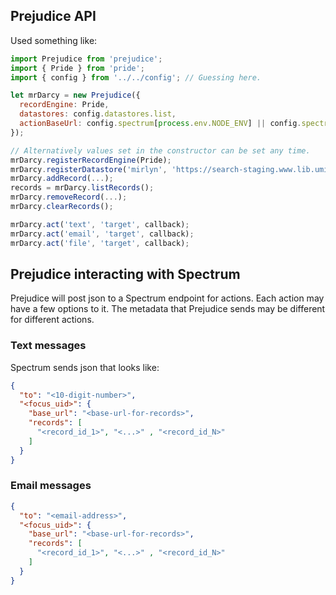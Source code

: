 ## Prejudice API

Used something like:

```javascript
import Prejudice from 'prejudice';
import { Pride } from 'pride';
import { config } from '../../config'; // Guessing here.

let mrDarcy = new Prejudice({
  recordEngine: Pride,
  datastores: config.datastores.list,
  actionBaseUrl: config.spectrum[process.env.NODE_ENV] || config.spectrum.development
});

// Alternatively values set in the constructor can be set any time.
mrDarcy.registerRecordEngine(Pride);
mrDarcy.registerDatastore('mirlyn', 'https://search-staging.www.lib.umich.edu/catalog/record');
mrDarcy.addRecord(...);
records = mrDarcy.listRecords();
mrDarcy.removeRecord(...);
mrDarcy.clearRecords();

mrDarcy.act('text', 'target', callback);
mrDarcy.act('email', 'target', callback);
mrDarcy.act('file', 'target', callback);

```

## Prejudice interacting with Spectrum
Prejudice will post json to a Spectrum endpoint for actions.  Each action may have a few options to it.
The metadata that Prejudice sends may be different for different actions.

### Text messages
Spectrum sends json that looks like:

```json
{
  "to": "<10-digit-number>",
  "<focus_uid>": {
    "base_url": "<base-url-for-records>",
    "records": [
      "<record_id_1>", "<...>" , "<record_id_N>"
    ]
  }
}
```

### Email messages
```json
{
  "to": "<email-address>",
  "<focus_uid>": {
    "base_url": "<base-url-for-records>",
    "records": [
      "<record_id_1>", "<...>" , "<record_id_N>"
    ]
  }
}
```
